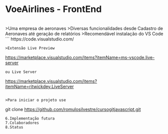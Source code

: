 <h1>VoeAirlines - FrontEnd</h1><br>
>Uma empresa de aeronaves
>Diversas funcionalidades desde Cadastro de Aeronaves até geração de relatórios
>Recomendável instalação do VS Code
```
https://code.visualstudio.com/

```
>Extensão Live Preview
```
https://marketplace.visualstudio.com/items?itemName=ms-vscode.live-server
```
ou Live Server
```
https://marketplace.visualstudio.com/items?itemName=ritwickdey.LiveServer
```

>Para iniciar o projeto use
```
git clone https://github.com/romulosilvestre/cursogitjavascript.git
```
6.Implementação futura
7.Colaboradores
8.Status
